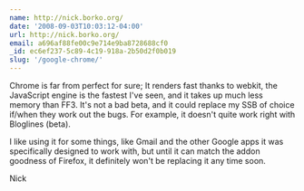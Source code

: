 ```yaml
---
name: http://nick.borko.org/
date: '2008-09-03T10:03:12-04:00'
url: http://nick.borko.org/
email: a696af88fe00c9e714e9ba8728688cf0
_id: ec6ef237-5c89-4c19-918a-2b50d2f0b019
slug: '/google-chrome/'
---
```


Chrome is far from perfect for sure; It renders fast thanks to webkit, the
JavaScript engine is the fastest I've seen, and it takes up much less memory
than FF3. It's not a bad beta, and it could replace my SSB of choice if/when
they work out the bugs. For example, it doesn't quite work right with
Bloglines (beta).

I like using it for some things, like Gmail and the other Google apps it was
specifically designed to work with, but until it can match the addon goodness
of Firefox, it definitely won't be replacing it any time soon.

Nick
